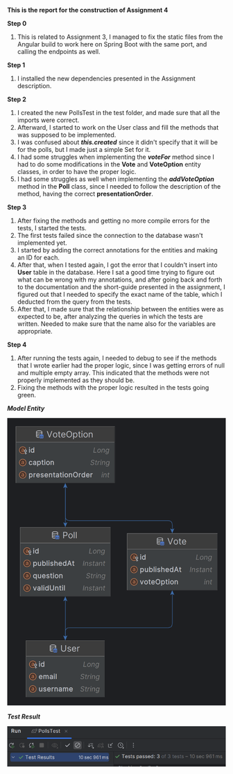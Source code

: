 **This is the report for the construction of Assignment 4**

**Step 0**
1. This is related to Assignment 3, I managed to fix the static files from the Angular build to work here on Spring Boot with the same port, and calling the endpoints as well.

**Step 1**
1. I installed the new dependencies presented in the Assignment description.

**Step 2**
1. I created the new PollsTest in the test folder, and made sure that all the imports were correct.
2. Afterward, I started to work on the User class and fill the methods that was supposed to be implemented.
3. I was confused about _**this.created**_ since it didn't specify that it will be for the polls, but I made just a simple Set for it.
4. I had some struggles when implementing the **_voteFor_** method since I had to do some modifications in the **Vote** and **VoteOption** entity classes, in order to have the proper logic.
5. I had some struggles as well when implementing the **_addVoteOption_** method in the **Poll** class, since I needed to follow the description of the method, having the correct **presentationOrder**.

**Step 3**
1. After fixing the methods and getting no more compile errors for the tests, I started the tests.
2. The first tests failed since the connection to the database wasn't implemented yet.
3. I started by adding the correct annotations for the entities and making an ID for each.
4. After that, when I tested again, I got the error that I couldn't insert into **User** table in the database. Here I sat a good time trying to figure out what can be wrong with my annotations, and after going back and forth to the documentation and the short-guide presented in the assignment, I figured out that I needed to specify the exact name of the table, which I deducted from the query from the tests.
5. After that, I made sure that the relationship between the entities were as expected to be, after analyzing the queries in which the tests are written. Needed to make sure that the name also for the variables are appropriate.

**Step 4**
1. After running the tests again, I needed to debug to see if the methods that I wrote earlier had the proper logic, since I was getting errors of null and multiple empty array. This indicated that the methods were not properly implemented as they should be.
2. Fixing the methods with the proper logic resulted in the tests going green.



**_Model Entity_**

![img.png](img.png)

**_Test Result_**

![img_1.png](img_1.png)